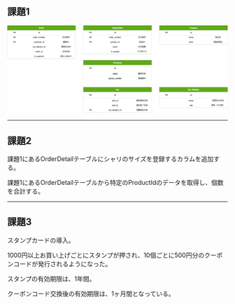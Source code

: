 ## 課題1

<img src="./assets/task1.png" alt="ER図">

---
## 課題2

課題1にあるOrderDetailテーブルにシャリのサイズを登録するカラムを追加する。

課題1にあるOrderDetailテーブルから特定のProductIdのデータを取得し、個数を合計する。

---
## 課題3

スタンプカードの導入。

1000円以上お買い上げごとにスタンプが押され、10個ごとに500円分のクーポンコードが発行されるようになった。

スタンプの有効期限は、1年間。

クーポンコード交換後の有効期限は、1ヶ月間となっている。
